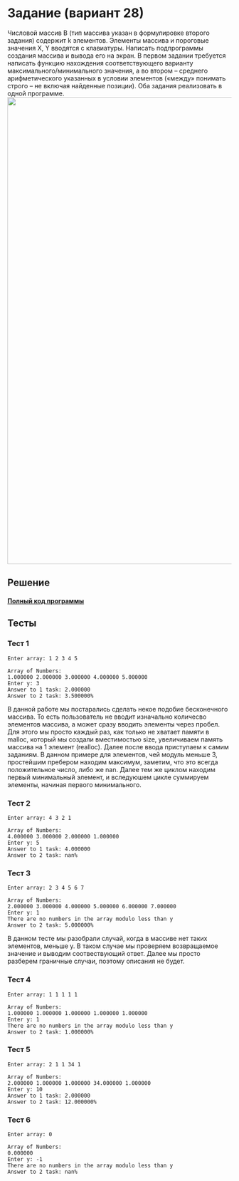 # Задание (вариант 28)
Числовой массив B (тип массива указан в формулировке второго задания) содержит k элементов. Элементы массива и пороговые значения X, Y вводятся с клавиатуры. Написать подпрограммы создания массива и вывода его на экран. В первом задании требуется написать функцию нахождения соответствующего варианту максимального/минимального значения, а во втором – среднего арифметического указанных в условии элементов («между» понимать строго – не включая найденные позиции).
Оба задания реализовать в одной программе.
<img width="1049" src="https://github.com/YuriHSE/Laboratory/assets/145991450/dc133140-785f-46f9-aee0-051a5300fef8">
## Решение
#### [Полный код программы](https://github.com/YuriHSE/Laboratory/blob/main/4%20lab/4.c)
## Тесты
### Тест 1
```
Enter array: 1 2 3 4 5

Array of Numbers:
1.000000 2.000000 3.000000 4.000000 5.000000 
Enter y: 3
Answer to 1 task: 2.000000
Answer to 2 task: 3.500000%                                                                                                             
```
В данной работе мы постарались сделать некое подобие бесконечного массива. То есть пользователь не вводит изначально количесво элементов массива, а может сразу вводить элементы через пробел. Для этого мы просто каждый раз, как только не хватает памяти в malloc, который мы создали вместимостью size, увеличиваем память массива на 1 элемент (realloc). Далее после ввода приступаем к самим заданиям. В данном примере для элементов, чей модуль меньше 3, простейшим пребером находим максимум, заметим, что это всегда положительное число, либо же nan. Далее тем же циклом находим первый минимальный элемент, и вследуюшем цикле суммируем элементы, начиная первого минимального.
### Тест 2
```
Enter array: 4 3 2 1

Array of Numbers:
4.000000 3.000000 2.000000 1.000000 
Enter y: 5
Answer to 1 task: 4.000000
Answer to 2 task: nan%                                                                                                                  
```
### Тест 3
```
Enter array: 2 3 4 5 6 7

Array of Numbers:
2.000000 3.000000 4.000000 5.000000 6.000000 7.000000 
Enter y: 1
There are no numbers in the array modulo less than y
Answer to 2 task: 5.000000%                                                                                                             
```
В данном тесте мы разобрали случай, когда в массиве нет таких элементов, меньше y. В таком случае мы проверяем возвращаемое значение и выводим соотвествующий ответ.
Далее мы просто разберем граничные случаи, поэтому описания не будет.
### Тест 4
```
Enter array: 1 1 1 1 1

Array of Numbers:
1.000000 1.000000 1.000000 1.000000 1.000000 
Enter y: 1
There are no numbers in the array modulo less than y
Answer to 2 task: 1.000000%                                                                                                             
```
### Тест 5
```
Enter array: 2 1 1 34 1

Array of Numbers:
2.000000 1.000000 1.000000 34.000000 1.000000 
Enter y: 10
Answer to 1 task: 2.000000
Answer to 2 task: 12.000000%                                                                                                            
```
### Тест 6
```
Enter array: 0

Array of Numbers:
0.000000 
Enter y: -1
There are no numbers in the array modulo less than y
Answer to 2 task: nan%                                                                                                                  
```

